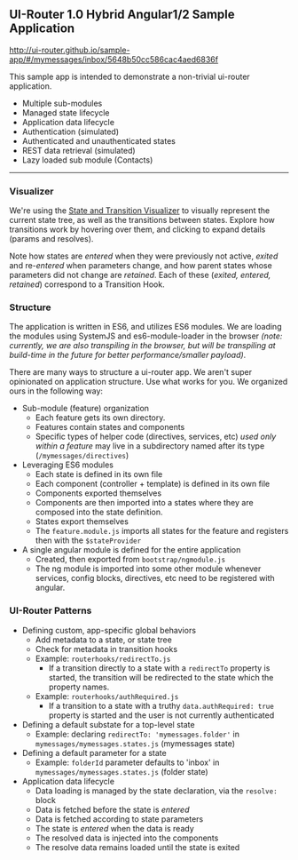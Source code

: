 ## UI-Router 1.0 Hybrid Angular1/2 Sample Application

http://ui-router.github.io/sample-app/#/mymessages/inbox/5648b50cc586cac4aed6836f

This sample app is intended to demonstrate a non-trivial ui-router application.

- Multiple sub-modules
- Managed state lifecycle
- Application data lifecycle
- Authentication (simulated)
- Authenticated and unauthenticated states
- REST data retrieval (simulated)
- Lazy loaded sub module (Contacts)

---

### Visualizer

We're using the [State and Transition Visualizer](http://github.com/ui-router/visualizer) to visually represent 
the current state tree, as well as the transitions between states.  Explore how transitions work by hovering
over them, and clicking to expand details (params and resolves).  

Note how states are _entered_ when they were previously not active, _exited_ and re-_entered_ when parameters change,
 and how parent states whose parameters did not change are _retained_.  Each of these (_exited, entered, retained_) 
 correspond to a Transition Hook.

### Structure

The application is written in ES6, and utilizes ES6 modules.  We are loading the modules using SystemJS and es6-module-loader in the browser _(note: currently, we are also transpiling in the browser, but will be transpiling at build-time in the future for better performance/smaller payload)_.

There are many ways to structure a ui-router app.  We aren't super opinionated on application structure.  Use what works for you.  We organized ours in the following way:

- Sub-module (feature) organization
  - Each feature gets its own directory. 
  - Features contain states and components
  - Specific types of helper code (directives, services, etc) _used only within a feature_ may live in a subdirectory 
  named after its type (`/mymessages/directives`)
- Leveraging ES6 modules
  - Each state is defined in its own file
  - Each component (controller + template) is defined in its own file
  - Components exported themselves
  - Components are then imported into a states where they are composed into the state definition.
  - States export themselves
  - The `feature.module.js` imports all states for the feature and registers then with the `$stateProvider`
- A single angular module is defined for the entire application
  - Created, then exported from `bootstrap/ngmodule.js`
  - The ng module is imported into some other module whenever services, config blocks, directives, etc need 
  to be registered with angular.
  
### UI-Router Patterns
  
- Defining custom, app-specific global behaviors
  - Add metadata to a state, or state tree
  - Check for metadata in transition hooks
  - Example: `routerhooks/redirectTo.js`
    - If a transition directly to a state with a `redirectTo` property is started, 
    the transition will be redirected to the state which the property names.
  - Example: `routerhooks/authRequired.js`
    - If a transition to a state with a truthy `data.authRequired: true` property is started
    and the user is not currently authenticated
- Defining a default substate for a top-level state
  - Example: declaring `redirectTo: 'mymessages.folder'` in `mymessages/mymessages.states.js` (mymessages state)
- Defining a default parameter for a state
  - Example: `folderId` parameter defaults to 'inbox' in `mymessages/mymessages.states.js` (folder state)
- Application data lifecycle
  - Data loading is managed by the state declaration, via the `resolve:` block
  - Data is fetched before the state is _entered_
  - Data is fetched according to state parameters
  - The state is _entered_ when the data is ready
  - The resolved data is injected into the components
  - The resolve data remains loaded until the state is exited
 
